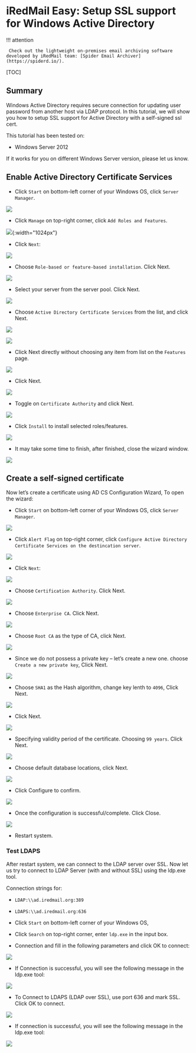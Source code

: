 # iRedMail Easy: Setup SSL support for Windows Active Directory

!!! attention

	 Check out the lightweight on-premises email archiving software developed by iRedMail team: [Spider Email Archiver](https://spiderd.io/).

[TOC]

## Summary

Windows Active Directory requires secure connection for updating user password
from another host via LDAP protocol. In this tutorial, we will show you how to
setup SSL support for Active Directory with a self-signed ssl cert.

This tutorial has been tested on:

- Windows Server 2012

If it works for you on different Windows Server version, please let us know.

## Enable Active Directory Certificate Services

- Click `Start` on bottom-left corner of your Windows OS, click `Server Manager`.

![](./images/ad/start-server-manager.png)

- Click `Manage` on top-right corner, click `Add Roles and Features`.

![](./images/setup.ad.ssl/server-manager-add-roles-and-features.png){:width="1024px"}

- Click `Next`:

![](./images/setup.ad.ssl/setup_ad_ssl_1.png)

- Choose `Role-based or feature-based installation`. Click Next.

![](./images/setup.ad.ssl/setup_ad_ssl_2.png)

- Select your server from the server pool. Click Next.

![](./images/setup.ad.ssl/setup_ad_ssl_3.png)

- Choose `Active Directory Certificate Services` from the list, and click Next.

![](./images/setup.ad.ssl/setup_ad_ssl_4-1.png)

![](./images/setup.ad.ssl/setup_ad_ssl_4-2.png)


- Click Next directly without choosing any item from list on the `Features` page.

![](./images/setup.ad.ssl/setup_ad_ssl_5.png)

- Click Next.

![](./images/setup.ad.ssl/setup_ad_ssl_6.png)

- Toggle on `Certificate Authority` and click Next.

![](./images/setup.ad.ssl/setup_ad_ssl_7.png)

- Click `Install` to install selected roles/features.

![](./images/setup.ad.ssl/setup_ad_ssl_8.png)

- It may take some time to finish, after finished, close the wizard window.

![](./images/setup.ad.ssl/setup_ad_ssl_9.png)

## Create a self-signed certificate

Now let’s create a certificate using AD CS Configuration Wizard, To open the wizard:

- Click `Start` on bottom-left corner of your Windows OS, click `Server Manager`.

![](./images/ad/start-server-manager.png)

- Click `Alert Flag` on top-right corner, click `Configure Active Directory Certificate Services on the destincation server`.

![](./images/setup.ad.ssl/server_manager_configuration_ad_certificate.png)

- Click `Next`:

![](./images/setup.ad.ssl/config_ad_ssl_1.png)

- Choose `Certification Authority`. Click Next.

![](./images/setup.ad.ssl/config_ad_ssl_2.png)

- Choose `Enterprise CA`. Click Next.

![](./images/setup.ad.ssl/config_ad_ssl_3.png)

- Choose `Root CA` as the type of CA, click Next.

![](./images/setup.ad.ssl/config_ad_ssl_4.png)

- Since we do not possess a private key – let’s create a new one. choose `Create a new private key`, Click Next.

![](./images/setup.ad.ssl/config_ad_ssl_5.png)

- Choose `SHA1` as the Hash algorithm, change key lenth to `4096`, Click Next.

![](./images/setup.ad.ssl/config_ad_ssl_6.png)

- Click Next.

![](./images/setup.ad.ssl/config_ad_ssl_7.png)

- Specifying validity period of the certificate. Choosing `99 years`. Click Next.

![](./images/setup.ad.ssl/config_ad_ssl_8.png)

- Choose default database locations, click Next.

![](./images/setup.ad.ssl/config_ad_ssl_9.png)

- Click Configure to confirm.

![](./images/setup.ad.ssl/config_ad_ssl_10.png)

- Once the configuration is successful/complete. Click Close.

![](./images/setup.ad.ssl/config_ad_ssl_11.png)

- Restart system.

### Test LDAPS
After restart system, we can connect to the LDAP server over SSL.
Now let us try to connect to LDAP Server (with and without SSL) using the ldp.exe tool.

Connection strings for:

- `LDAP:\\ad.iredmail.org:389`
- `LDAPS:\\ad.iredmail.org:636`

- Click `Start` on bottom-left corner of your Windows OS,
- Click `Search` on top-right corner, enter `ldp.exe` in the input box.
- Connection and fill in the following parameters and click OK to connect:

![](./images/setup.ad.ssl/test_ldap_1.png)

- If Connection is successful, you will see the following message in the ldp.exe tool:

![](./images/setup.ad.ssl/test_ldap_2.png)

- To Connect to LDAPS (LDAP over SSL), use port 636 and mark SSL. Click OK to connect.

![](./images/setup.ad.ssl/test_ldaps_1.png)

- If connection is successful, you will see the following message in the ldp.exe tool:

![](./images/setup.ad.ssl/test_ldaps_2.png)
